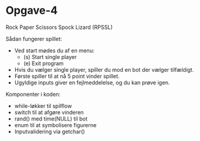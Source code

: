 # Opgave-4


Rock Paper Scissors Spock Lizard (RPSSL)

Sådan fungerer spillet:

- Ved start mødes du af en menu:
  - (s) Start single player
  - (e) Exit program
- Hvis du vælger single player, spiller du mod en bot der vælger tilfældigt.
- Første spiller til at nå 5 point vinder spillet.
- Ugyldige inputs giver en fejlmeddelelse, og du kan prøve igen.


Komponenter i koden:
- while-løkker til spilflow
- switch til at afgøre vinderen
- rand() med time(NULL) til bot
- enum til at symbolisere figurerne
- Inputvalidering via getchar()
